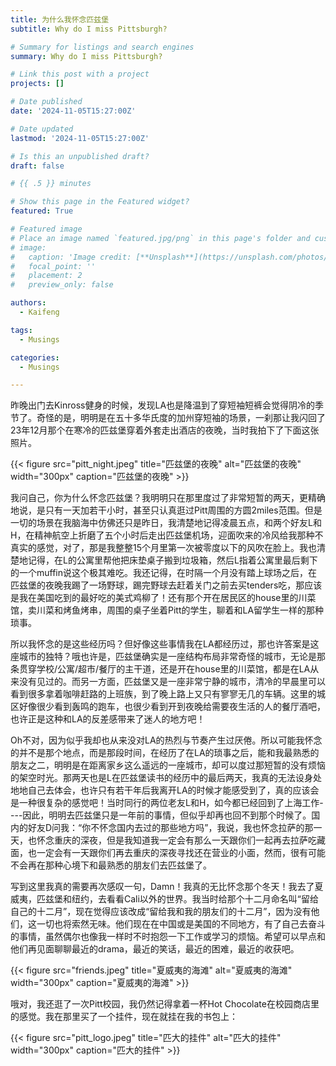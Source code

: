 ```yaml
---
title: 为什么我怀念匹兹堡
subtitle: Why do I miss Pittsburgh?

# Summary for listings and search engines
summary: Why do I miss Pittsburgh?

# Link this post with a project
projects: []

# Date published
date: '2024-11-05T15:27:00Z'

# Date updated
lastmod: '2024-11-05T15:27:00Z'

# Is this an unpublished draft?
draft: false

# {{ .5 }} minutes

# Show this page in the Featured widget?
featured: True

# Featured image
# Place an image named `featured.jpg/png` in this page's folder and customize its options here.
# image:
#   caption: 'Image credit: [**Unsplash**](https://unsplash.com/photos/CpkOjOcXdUY)'
#   focal_point: ''
#   placement: 2
#   preview_only: false

authors:
  - Kaifeng

tags:
  - Musings

categories:
  - Musings

---
```


昨晚出门去Kinross健身的时候，发现LA也是降温到了穿短袖短裤会觉得阴冷的季节了。奇怪的是，明明是在五十多华氏度的加州穿短袖的场景，一刹那让我闪回了23年12月那个在寒冷的匹兹堡穿着外套走出酒店的夜晚，当时我拍下了下面这张照片。

{{< figure src="pitt_night.jpeg" title="匹兹堡的夜晚" alt="匹兹堡的夜晚" width="300px" caption="匹兹堡的夜晚" >}}

我问自己，你为什么怀念匹兹堡？我明明只在那里度过了非常短暂的两天，更精确地说，是只有一天加若干小时，甚至只认真逛过Pitt周围的方圆2miles范围。但是一切的场景在我脑海中仿佛还只是昨日，我清楚地记得凌晨五点，和两个好友L和H，在精神航空上折磨了五个小时后走出匹兹堡机场，迎面吹来的冷风给我那种不真实的感觉，对了，那是我整整15个月里第一次被零度以下的风吹在脸上。我也清楚地记得，在L的公寓里帮他把床垫桌子搬到垃圾箱，然后L指着公寓里最后剩下的一个muffin说这个极其难吃。我还记得，在时隔一个月没有踏上球场之后，在匹兹堡的夜晚我踢了一场野球，踢完野球去赶着关门之前去买tenders吃，那应该是我在美国吃到的最好吃的美式鸡柳了！还有那个开在居民区的house里的川菜馆，卖川菜和烤鱼烤串，周围的桌子坐着Pitt的学生，聊着和LA留学生一样的那种琐事。

所以我怀念的是这些经历吗？但好像这些事情我在LA都经历过，那也许答案是这座城市的独特？哦也许是，匹兹堡确实是一座结构布局非常奇怪的城市，无论是那条贯穿学校/公寓/超市/餐厅的主干道，还是开在house里的川菜馆，都是在LA从来没有见过的。而另一方面，匹兹堡又是一座非常宁静的城市，清冷的早晨里可以看到很多拿着咖啡赶路的上班族，到了晚上路上又只有寥寥无几的车辆。这里的城区好像很少看到轰鸣的跑车，也很少看到开到夜晚给需要夜生活的人的餐厅酒吧，也许正是这种和LA的反差感带来了迷人的地方吧！

Oh不对，因为似乎我却也从来没对LA的热烈与节奏产生过厌倦。所以可能我怀念的并不是那个地点，而是那段时间，在经历了在LA的琐事之后，能和我最熟悉的朋友之二，明明是在距离家乡这么遥远的一座城市，却可以度过那短暂的没有烦恼的架空时光。那两天也是L在匹兹堡读书的经历中的最后两天，我真的无法设身处地地自己去体会，也许只有若干年后我离开LA的时候才能感受到了，真的应该会是一种很复杂的感觉吧！当时同行的两位老友L和H，如今都已经回到了上海工作----因此，明明去匹兹堡只是一年前的事情，但似乎却再也回不到那个时候了。国内的好友D问我：“你不怀念国内去过的那些地方吗”，我说，我也怀念拉萨的那一天，也怀念重庆的深夜，但是我知道我一定会有那么一天跟你们一起再去拉萨吃藏面，也一定会有一天跟你们再去重庆的深夜寻找还在营业的小面，然而，很有可能不会再在那种心境下和最熟悉的朋友们去匹兹堡了。

写到这里我真的需要再次感叹一句，Damn！我真的无比怀念那个冬天！我去了夏威夷，匹兹堡和纽约，去看看Cali以外的世界。我当时给那个十二月命名叫“留给自己的十二月”，现在觉得应该改成“留给我和我的朋友们的十二月”，因为没有他们，这一切也将索然无味。他们现在在中国或是美国的不同地方，有了自己去奋斗的事情，虽然偶尔也像我一样时不时抱怨一下工作或学习的烦恼。希望可以早点和他们再见面聊聊最近的drama，最近的笑话，最近的困难，最近的收获吧。

{{< figure src="friends.jpeg" title="夏威夷的海滩" alt="夏威夷的海滩" width="300px" caption="夏威夷的海滩" >}}

哦对，我还逛了一次Pitt校园，我仍然记得拿着一杯Hot Chocolate在校园商店里的感觉。我在那里买了一个挂件，现在就挂在我的书包上：

{{< figure src="pitt_logo.jpeg" title="匹大的挂件" alt="匹大的挂件" width="300px" caption="匹大的挂件" >}}

<!-- <img src="pitt_logo.jpeg" alt="匹大的校徽" title="匹大的校徽" width="300px" /> -->

